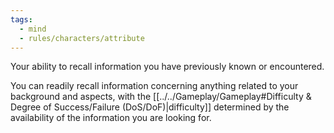 ```yaml
---
tags:
  - mind
  - rules/characters/attribute
---
```

Your ability to recall information you have previously known or encountered.

You can readily recall information concerning anything related to your background and aspects, with the [[../../Gameplay/Gameplay#Difficulty & Degree of Success/Failure (DoS/DoF)|difficulty]] determined by the availability of the information you are looking for.
